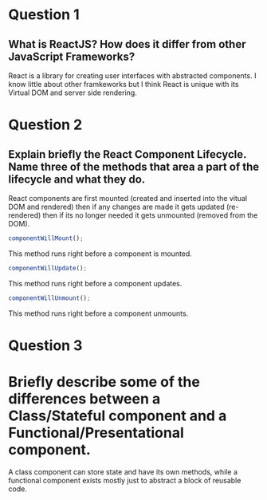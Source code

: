# Question 1

## What is ReactJS? How does it differ from other JavaScript Frameworks?

React is a library for creating user interfaces with abstracted components.  I know little about other framkeworks but I think React is unique with its Virtual DOM and server side rendering.

# Question 2

## Explain briefly the React Component Lifecycle. Name three of the methods that area a part of the lifecycle and what they do.

React components are first mounted (created and inserted into the vitual DOM and rendered) then if any changes are made it gets updated (re-rendered) then if its no longer needed it gets unmounted (removed from the DOM).

``` javascript
componentWillMount();
```

This method runs right before a component is mounted.

``` javascript
componentWillUpdate();
```

This method runs right before a component updates.

``` javascript
componentWillUnmount();
```

This method runs right before a component unmounts.

# Question 3

# Briefly describe some of the differences between a Class/Stateful component and a Functional/Presentational component.

A class component can store state and have its own methods, while a functional component exists mostly just to abstract a block of reusable code.